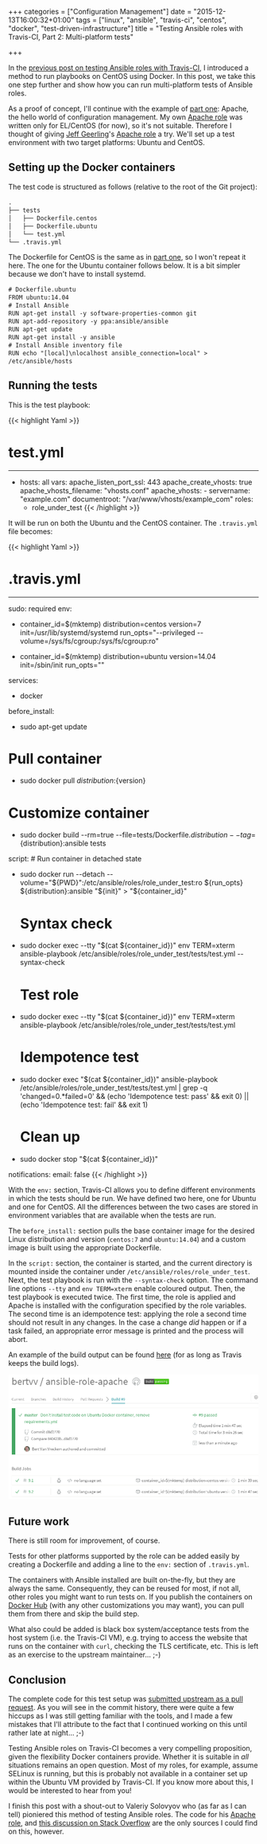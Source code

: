 +++
categories = ["Configuration Management"]
date = "2015-12-13T16:00:32+01:00"
tags = ["linux", "ansible", "travis-ci", "centos", "docker", "test-driven-infrastructure"]
title = "Testing Ansible roles with Travis-CI, Part 2: Multi-platform tests"

+++

In the [previous post on testing Ansible roles with Travis-CI](https://bertvv.github.io/notes-to-self/2015/12/11/testing-ansible-roles-with-travis-ci-part-1-centos), I introduced a method to run playbooks on CentOS using Docker. In this post, we take this one step further and show how you can run multi-platform tests of Ansible roles.

<!--more-->

As a proof of concept, I'll continue with the example of [part one](https://bertvv.github.io/notes-to-self/2015/12/11/testing-ansible-roles-with-travis-ci-part-1-centos): Apache, the hello world of configuration management. My own [Apache role](https://galaxy.ansible.com/detail#/role/3047) was written only for EL/CentOS (for now), so it's not suitable. Therefore I thought of giving [Jeff Geerling](https://twitter.com/geerlingguy)'s [Apache role](https://galaxy.ansible.com/detail#/role/428) a try. We'll set up a test environment with two target platforms: Ubuntu and CentOS.

## Setting up the Docker containers

The test code is structured as follows (relative to the root of the Git project):

```
.
├── tests
│   ├── Dockerfile.centos
│   ├── Dockerfile.ubuntu
│   └── test.yml
└── .travis.yml
```

The Dockerfile for CentOS is the same as in [part one](https://bertvv.github.io/notes-to-self/2015/12/11/testing-ansible-roles-with-travis-ci-part-1-centos), so I won't repeat it here. The one for the Ubuntu container follows below. It is a bit simpler because we don't have to install systemd.

```
# Dockerfile.ubuntu
FROM ubuntu:14.04
# Install Ansible
RUN apt-get install -y software-properties-common git
RUN apt-add-repository -y ppa:ansible/ansible
RUN apt-get update
RUN apt-get install -y ansible
# Install Ansible inventory file
RUN echo "[local]\nlocalhost ansible_connection=local" > /etc/ansible/hosts
```

## Running the tests

This is the test playbook:

{{< highlight Yaml >}}
# test.yml
---
- hosts: all
  vars:
    apache_listen_port_ssl: 443
    apache_create_vhosts: true
    apache_vhosts_filename: "vhosts.conf"
    apache_vhosts:
      - servername: "example.com"
        documentroot: "/var/www/vhosts/example_com"
  roles:
    - role_under_test
{{< /highlight >}}

It will be run on both the Ubuntu and the CentOS container. The `.travis.yml` file becomes:


{{< highlight Yaml >}}
# .travis.yml
---
sudo: required
env:
  - >
    container_id=$(mktemp)
    distribution=centos
    version=7
    init=/usr/lib/systemd/systemd
    run_opts="--privileged --volume=/sys/fs/cgroup:/sys/fs/cgroup:ro"
  - >
    container_id=$(mktemp)
    distribution=ubuntu
    version=14.04
    init=/sbin/init
    run_opts=""

services:
  - docker

before_install:
  - sudo apt-get update
  # Pull container
  - sudo docker pull ${distribution}:${version}
  # Customize container
  - sudo docker build --rm=true --file=tests/Dockerfile.${distribution} --tag=${distribution}:ansible tests

script:
    # Run container in detached state
  - sudo docker run --detach --volume="${PWD}":/etc/ansible/roles/role_under_test:ro ${run_opts} ${distribution}:ansible "${init}" > "${container_id}"

    # Syntax check
  - sudo docker exec --tty "$(cat ${container_id})" env TERM=xterm ansible-playbook /etc/ansible/roles/role_under_test/tests/test.yml --syntax-check
    # Test role
  - sudo docker exec --tty "$(cat ${container_id})" env TERM=xterm ansible-playbook /etc/ansible/roles/role_under_test/tests/test.yml
    # Idempotence test
  - >
    sudo docker exec "$(cat ${container_id})" ansible-playbook /etc/ansible/roles/role_under_test/tests/test.yml
    | grep -q 'changed=0.*failed=0'
    && (echo 'Idempotence test: pass' && exit 0)
    || (echo 'Idempotence test: fail' && exit 1)

    # Clean up
  - sudo docker stop "$(cat ${container_id})"

notifications:
  email: false
{{< /highlight >}}

With the `env:` section, Travis-CI allows you to define different environments in which the tests should be run. We have defined two here, one for Ubuntu and one for CentOS. All the differences between the two cases are stored in environment variables that are available when the tests are run.

The `before_install:` section pulls the base container image for the desired Linux distribution and version (`centos:7` and `ubuntu:14.04`) and a custom image is built using the appropriate Dockerfile.

In the `script:` section, the container is started, and the current directory is mounted inside the container under `/etc/ansible/roles/role_under_test`. Next, the test playbook is run with the `--syntax-check` option. The command line options `--tty` and `env TERM=xterm` enable coloured output. Then, the test playbook is executed twice. The first time, the role is applied and Apache is installed with the configuration specified by the role variables. The second time is an idempotence test: applying the role a second time should not result in any changes. In the case a change *did* happen or if a task failed, an appropriate error message is printed and the process will abort.

An example of the build output can be found [here](https://travis-ci.org/bertvv/ansible-role-apache/builds/96604650) (for as long as Travis keeps the build logs).

![Build status on the Travis-CI website. The output for the tests on CentOS and Ubuntu are shown separately (#9.1 and #9.2 respectively).](/img/travis-build-status.png)

## Future work

There is still room for improvement, of course.

Tests for other platforms supported by the role can be added easily by creating a Dockerfile and adding a line to the `env:` section of `.travis.yml`.

The containers with Ansible installed are built on-the-fly, but they are always the same. Consequently, they can be reused for most, if not all, other roles you might want to run tests on. If you publish the containers on [Docker Hub](https://hub.docker.com/) (with any other customizations you may want), you can pull them from there and skip the build step.

What also could be added is black box system/acceptance tests from the host system (i.e. the Travis-CI VM), e.g. trying to access the website that runs on the container with `curl`, checking the TLS certificate, etc. This is left as an exercise to the upstream maintainer... ;-)

## Conclusion

The complete code for this test setup was [submitted upstream as a pull request](https://github.com/geerlingguy/ansible-role-apache/pull/60). As you will see in the commit history, there were quite a few hiccups as I was still getting familiar with the tools, and I made a few mistakes that I'll attribute to the fact that I continued working on this until rather late at night... ;-)

Testing Ansible roles on Travis-CI becomes a very compelling proposition, given the flexibility Docker containers provide. Whether it is suitable in *all* situations remains an open question. Most of my roles, for example, assume SELinux is running, but this is probably not available in a container set up within the Ubuntu VM provided by Travis-CI. If you know more about this, I would be interested to hear from you!

I finish this post with a shout-out to Valeriy Solovyov who (as far as I can tell) pioniered this method of testing Ansible roles. The code for his [Apache role](https://github.com/weldpua2008/ansible-apache), and [this discussion on Stack Overflow](https://stackoverflow.com/questions/32535195/how-to-run-tests-on-centos-7-with-travis-ci) are the only sources I could find on this, however.
